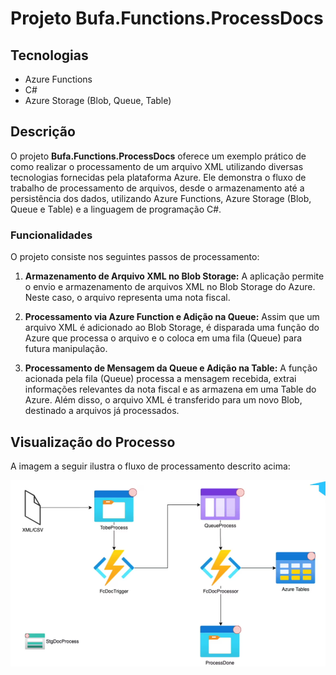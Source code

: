 # Projeto Bufa.Functions.ProcessDocs

## Tecnologias
- Azure Functions
- C#
- Azure Storage (Blob, Queue, Table)

## Descrição
O projeto **Bufa.Functions.ProcessDocs** oferece um exemplo prático de como realizar o processamento de um arquivo XML utilizando diversas tecnologias fornecidas pela plataforma Azure. Ele demonstra o fluxo de trabalho de processamento de arquivos, desde o armazenamento até a persistência dos dados, utilizando Azure Functions, Azure Storage (Blob, Queue e Table) e a linguagem de programação C#.

### Funcionalidades
O projeto consiste nos seguintes passos de processamento:

1. **Armazenamento de Arquivo XML no Blob Storage:** A aplicação permite o envio e armazenamento de arquivos XML no Blob Storage do Azure. Neste caso, o arquivo representa uma nota fiscal.

2. **Processamento via Azure Function e Adição na Queue:** Assim que um arquivo XML é adicionado ao Blob Storage, é disparada uma função do Azure que processa o arquivo e o coloca em uma fila (Queue) para futura manipulação.

3. **Processamento de Mensagem da Queue e Adição na Table:** A função acionada pela fila (Queue) processa a mensagem recebida, extrai informações relevantes da nota fiscal e as armazena em uma Table do Azure. Além disso, o arquivo XML é transferido para um novo Blob, destinado a arquivos já processados.

## Visualização do Processo
A imagem a seguir ilustra o fluxo de processamento descrito acima:

![Fluxo de Processamento](fluxo.png)

